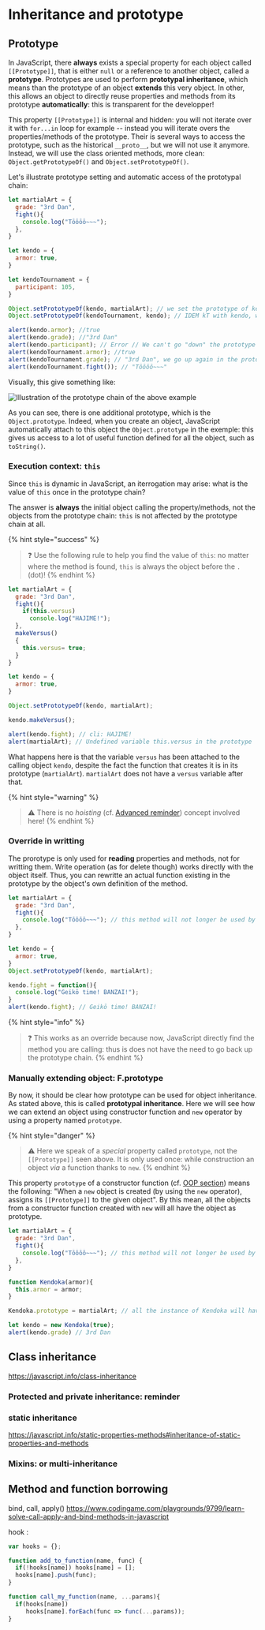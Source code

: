 # Inheritance and prototype

## Prototype
In JavaScript, there **always** exists a special property for each object called `[[Prototype]]`, that is either `null` or a reference to another object, called a **prototype**. Prototypes are used to perform **prototypal inheritance**, which means than the prototype of an object **extends** this very object. In other, this allows an object to directly reuse properties and methods from its prototype **automatically**: this is transparent for the developper!

This property `[[Prototype]]` is internal and hidden: you will not iterate over it with `for...in` loop for example -- instead you will iterate overs the properties/methods of the prototype. Their is several ways to access the prototype, such as the historical `__proto__`, but we will not use it anymore. Instead, we will use the class oriented methods, more clean: `Object.getPrototypeOf()` and `Object.setPrototypeOf()`.

Let's illustrate prototype setting and automatic access of the prototypal chain:
```js
let martialArt = {
  grade: "3rd Dan",
  fight(){
    console.log("Tōōōō~~~");
  },
}

let kendo = {
  armor: true,
}

let kendoTournament = {
  participant: 105,
}

Object.setPrototypeOf(kendo, martialArt); // we set the prototype of kendo with martialArt obecjt
Object.setPrototypeOf(kendoTournament, kendo); // IDEM kT with kendo, which has its prototype filed with martialArt!

alert(kendo.armor); //true
alert(kendo.grade); //"3rd Dan"
alert(kendo.participant); // Error // We can't go "down" the prototype chain
alert(kendoTournament.armor); //true
alert(kendoTournament.grade); // "3rd Dan", we go up again in the prototype and get martialArt property!
alert(kendoTournament.fight()); // "Tōōōō~~~"
```

Visually, this give something like:

![Illustration of the prototype chain of the above example](resources/prototype-chain.svg)

As you can see, there is one additional prototype, which is the `Object.prototype`. Indeed, when you create an object, JavaScript automatically attach to this object the `Object.prototype` in the exemple: this gives us access to a lot of useful function defined for all the object, such as `toString()`.

### Execution context: `this`
Since `this` is dynamic in JavaScript, an iterrogation may arise: what is the value of `this` once in the prototype chain?

The answer is **always** the initial object calling the property/methods, not the objects from the prototype chain: `this` is not affected by the prototype chain at all.

{% hint style="success" %}
> ❓ Use the following rule to help you find the value of `this`: no matter where the method is found, `this` is always the object before the `.` (dot)!
{% endhint %}

```js
let martialArt = {
  grade: "3rd Dan",
  fight(){
    if(this.versus)
      console.log("HAJIME!");
  },
  makeVersus()
  {
    this.versus= true;
  }
}

let kendo = {
  armor: true,
}

Object.setPrototypeOf(kendo, martialArt);

kendo.makeVersus();

alert(kendo.fight); // cli: HAJIME!
alert(martialArt); // Undefined variable this.versus in the prototype
```

What happens here is that the variable `versus` has been attached to the calling object `kendo`, despite the fact the function that creates it is in its prototype (`martialArt`). `martialArt` does not have a `versus` variable after that.

{% hint style="warning" %}
> ⚠️ There is no *hoisting* (cf. [Advanced reminder](advanced.md)) concept involved here!
{% endhint %}

### Override in writting
The prorotype is only used for **reading** properties and methods, not for writting them. Write operation (as for delete though) works directly with the object itself. Thus, you can rewritte an actual function existing in the prototype by the object's own definition of the method.

```js
let martialArt = {
  grade: "3rd Dan",
  fight(){
    console.log("Tōōōō~~~"); // this method will not longer be used by kendo
  },
}

let kendo = {
  armor: true,
}
Object.setPrototypeOf(kendo, martialArt);

kendo.fight = function(){
  console.log("Geikō time! BANZAI!");
}
alert(kendo.fight); // Geikō time! BANZAI!
```

{% hint style="info" %}
> ❓ This works as an override because now, JavaScript directly find the method you are calling: thus is does not have the need to go back up the prototype chain.
{% endhint %}

### Manually extending object: F.prototype
By now, it should be clear how prototype can be used for object inheritance. As stated above, this is called **prototypal inheritance**. Here we will see how we can extend an object using constructor function and `new` operator by using a property named `prototype`.

{% hint style="danger" %}
> ⚠️ Here we speak of a *special* property called `prototype`, not the `[[Prototype]]` seen above. It is only used once: while construction an object *via* a function thanks to `new`.
{% endhint %}

This property `prototype` of a constructor function (cf. [OOP section](poo.md)) means the following: "When a `new` object is created (by using the `new` operator), assigns its `[[Prototype]]` to the given object". By this mean, all the objects from a constructor function created with `new` will all have the object as prototype.

```js
let martialArt = {
  grade: "3rd Dan",
  fight(){
    console.log("Tōōōō~~~"); // this method will not longer be used by kendo
  },
}

function Kendoka(armor){
  this.armor = armor;
}

Kendoka.prototype = martialArt; // all the instance of Kendoka will have martialArt object in their direct prototype chain

let kendo = new Kendoka(true);
alert(kendo.grade) // 3rd Dan
```

## Class inheritance
https://javascript.info/class-inheritance

### Protected and private inheritance: reminder

### static inheritance
https://javascript.info/static-properties-methods#inheritance-of-static-properties-and-methods

### Mixins: or multi-inheritance 


## Method and function borrowing
bind, call, apply()
https://www.codingame.com/playgrounds/9799/learn-solve-call-apply-and-bind-methods-in-javascript

hook : 
```js
var hooks = {};

function add_to_function(name, func) {
  if(!hooks[name]) hooks[name] = [];
  hooks[name].push(func);
}

function call_my_function(name, ...params){
  if(hooks[name]) 
     hooks[name].forEach(func => func(...params));
}
```